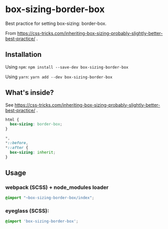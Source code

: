 # box-sizing-border-box
Best practice for setting box-sizing: border-box.

From https://css-tricks.com/inheriting-box-sizing-probably-slightly-better-best-practice/ .


## Installation

Using `npm`:
`npm install --save-dev box-sizing-border-box`

Using `yarn`:
`yarn add --dev box-sizing-border-box`


## What's inside?
See https://css-tricks.com/inheriting-box-sizing-probably-slightly-better-best-practice/ .
```css
html {
  box-sizing: border-box;
}

*,
*::before,
*::after {
  box-sizing: inherit;
}
````


## Usage

### webpack (SCSS) + node_modules loader
```scss
@import "~box-sizing-border-box/index";
````

### eyeglass (SCSS):
```scss
@import 'box-sizing-border-box';
````
